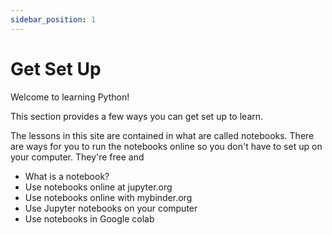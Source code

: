 ```yaml
---
sidebar_position: 1
---
```


# Get Set Up

Welcome to learning Python!

This section provides a few ways you can get set up to learn.

The lessons in this site are contained in what are called notebooks. There are ways for you to run the notebooks online so you don't have to set up on your computer. They're free and 

- What is a notebook?
- Use notebooks online at jupyter.org
- Use notebooks online with mybinder.org
- Use Jupyter notebooks on your computer
- Use notebooks in Google colab

